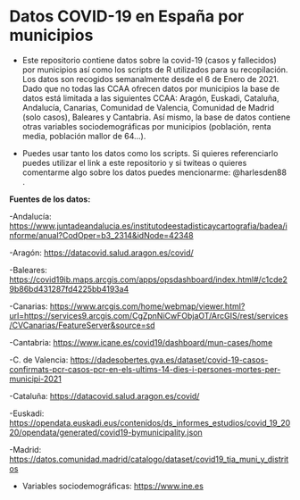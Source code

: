 Datos COVID-19 en España por municipios
=====================================

- Este repositorio contiene datos sobre la covid-19 (casos y fallecidos) por municipios así como los scripts de R utilizados para su recopilación. Los datos son recogidos semanalmente desde el 6 de Enero de 2021. Dado que no todas las CCAA ofrecen datos por municipios la base de datos está limitada a las siguientes CCAA: Aragón, Euskadi, Cataluña, Andalucía, Canarias, Comunidad de Valencia, Comunidad de Madrid (solo casos), Baleares y Cantabria. Así mismo, la base de datos contiene otras variables sociodemográficas por municipios (población, renta media, población mallor de 64...).

- Puedes usar tanto los datos como los scripts. Si quieres referenciarlo puedes utilizar el link a este repositorio y si twiteas o quieres comentarme algo sobre los datos puedes mencionarme: @harlesden88 . 

**Fuentes de los datos:**

-Andalucía: https://www.juntadeandalucia.es/institutodeestadisticaycartografia/badea/informe/anual?CodOper=b3_2314&idNode=42348

-Aragón: https://datacovid.salud.aragon.es/covid/

-Baleares: https://covid19ib.maps.arcgis.com/apps/opsdashboard/index.html#/c1cde29b86bd431287fd4225bb4193a4

-Canarias: https://www.arcgis.com/home/webmap/viewer.html?url=https://services9.arcgis.com/CgZpnNiCwFObjaOT/ArcGIS/rest/services/CVCanarias/FeatureServer&source=sd

-Cantabria: https://www.icane.es/covid19/dashboard/mun-cases/home

-C. de Valencia: https://dadesobertes.gva.es/dataset/covid-19-casos-confirmats-pcr-casos-pcr-en-els-ultims-14-dies-i-persones-mortes-per-municipi-2021

-Cataluña: https://datacovid.salud.aragon.es/covid/

-Euskadi: https://opendata.euskadi.eus/contenidos/ds_informes_estudios/covid_19_2020/opendata/generated/covid19-bymunicipality.json

-Madrid: https://datos.comunidad.madrid/catalogo/dataset/covid19_tia_muni_y_distritos

- Variables sociodemográficas: https://www.ine.es

